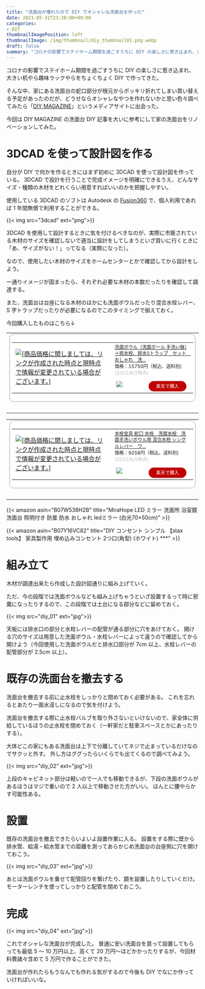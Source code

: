 ```yaml
---
title: "洗面台が壊れたので DIY でオシャレな洗面台を作った"
date: 2021-05-31T23:28:00+09:00
categories:
- DIY
thumbnailImagePosition: left
thumbnailImage: /img/thumbnail/diy_thumbnail01.png.webp
draft: false
summary: "コロナの影響でステイホーム期間を過ごすうちに DIY の楽しさに惹き込まれ、大きい机やら趣味ラックやらをちょくちょく DIY で作ってきた。"
---
```


コロナの影響でステイホーム期間を過ごすうちに DIY の楽しさに惹き込まれ、大きい机やら趣味ラックやらをちょくちょく DIY で作ってきた。

そんな中、家にある洗面台の蛇口部分が根元からポッキリ折れてしまい買い替える予定があったのだが、どうせならオシャレなやつを作れないかと思い色々調べてみたら「[DIY MAGAZINE](https://diy-magazine.jp/archives/6136)」というメディアサイトに出会った。

今回は DIY MAGAZINE の洗面台 DIY 記事を大いに参考にして家の洗面台をリノベーションしてみた。

# 3DCAD を使って設計図を作る

自分が DIY で何かを作るときにはまず初めに 3DCAD を使って設計図を作っている。
3DCAD で設計を行うことで完成イメージを明確にできるうえ、どんなサイズ・種類の木材をどれくらい用意すればいいのかを把握しやすい。

使用している 3DCAD のソフトは Autodesk の [Fusion360](https://www.autodesk.co.jp/products/fusion-360/overview?mktvar002=4263547|SEM|11655048452|115057817442|kwd-52461241111&Ad=FY22Q1_BAU_AutodeskFusion_V4&ef_id=Cj0KCQjwktKFBhCkARIsAJeDT0gqi-1FQBznJgSEe_HaDs8lLBLfdtPuXWmrHcCLzrZYA9xxMa-gW28aAqEMEALw_wcB:G:s&s_kwcid=AL!11172!3!480786216196!e!!g!!fusion360!11655048452!115057817442&mkwid=s|pcrid|480786216196|pkw|fusion360|pmt|e|pdv|c|slid||pgrid|115057817442|ptaid|kwd-52461241111|pid|&utm_medium=cpc&utm_source=google&utm_campaign=&utm_term=fusion360&utm_content=s|pcrid|480786216196|pkw|fusion360|pmt|e|pdv|c|slid||pgrid|115057817442|ptaid|kwd-52461241111|&gclid=Cj0KCQjwktKFBhCkARIsAJeDT0gqi-1FQBznJgSEe_HaDs8lLBLfdtPuXWmrHcCLzrZYA9xxMa-gW28aAqEMEALw_wcB&term=1-YEAR) で、個人利用であれば 1 年間無償で利用することができる。

{{< img src="3dcad" ext="png">}}

3DCAD を使用して設計するときに気を付けるべきなのが、実際に市販されている木材のサイズを確認しないで適当に設計をしてしまうといざ買いに行くときに「あ、サイズがない！」ってなる（実際になった）。

なので、使用したい木材のサイズをホームセンターとかで確認してから設計をしよう。

一通りイメージが固まったら、それぞれ必要な木材の本数だったりを確認して調達する。

また、洗面台は台座になる木材のほかにも洗面ボウルだったり混合水栓レバー、S 字トラップだったりが必要になるのでこのタイミングで揃えておく。

今回購入したものはこちら↓

<table border="0" cellpadding="0" cellspacing="0"><tr><td><div style="border:1px solid #95a5a6;border-radius:.75rem;background-color:#FFFFFF;margin:0px;padding:5px;text-align:center;overflow:hidden;"><table><tr><td style="width:240px"><a href="https://hb.afl.rakuten.co.jp/ichiba/20434c99.6b9ffc3f.20434c9a.7d4ca413/?pc=https%3A%2F%2Fitem.rakuten.co.jp%2Fobara-jyusetu%2Fkors-1058%2F&link_type=picttext&ut=eyJwYWdlIjoiaXRlbSIsInR5cGUiOiJwaWN0dGV4dCIsInNpemUiOiIyNDB4MjQwIiwibmFtIjoxLCJuYW1wIjoicmlnaHQiLCJjb20iOjEsImNvbXAiOiJkb3duIiwicHJpY2UiOjEsImJvciI6MSwiY29sIjoxLCJiYnRuIjoxLCJwcm9kIjowLCJhbXAiOmZhbHNlfQ%3D%3D" target="_blank" rel="nofollow sponsored noopener" style="word-wrap:break-word;"  ><img src="https://hbb.afl.rakuten.co.jp/hgb/20434c99.6b9ffc3f.20434c9a.7d4ca413/?me_id=1298942&item_id=10000530&pc=https%3A%2F%2Fthumbnail.image.rakuten.co.jp%2F%400_mall%2Fobara-jyusetu%2Fcabinet%2F03490488%2F03490518%2F03490838%2Fimgrc0068407840.jpg%3F_ex%3D240x240&s=240x240&t=picttext" border="0" style="margin:2px" alt="[商品価格に関しましては、リンクが作成された時点と現時点で情報が変更されている場合がございます。]" title="[商品価格に関しましては、リンクが作成された時点と現時点で情報が変更されている場合がございます。]"></a></td><td style="vertical-align:top;"><p style="font-size:12px;line-height:1.4em;text-align:left;margin:0px;padding:2px 6px;word-wrap:break-word"><a href="https://hb.afl.rakuten.co.jp/ichiba/20434c99.6b9ffc3f.20434c9a.7d4ca413/?pc=https%3A%2F%2Fitem.rakuten.co.jp%2Fobara-jyusetu%2Fkors-1058%2F&link_type=picttext&ut=eyJwYWdlIjoiaXRlbSIsInR5cGUiOiJwaWN0dGV4dCIsInNpemUiOiIyNDB4MjQwIiwibmFtIjoxLCJuYW1wIjoicmlnaHQiLCJjb20iOjEsImNvbXAiOiJkb3duIiwicHJpY2UiOjEsImJvciI6MSwiY29sIjoxLCJiYnRuIjoxLCJwcm9kIjowLCJhbXAiOmZhbHNlfQ%3D%3D" target="_blank" rel="nofollow sponsored noopener" style="word-wrap:break-word;"  >洗面ボウル（洗面ボール 手洗い鉢）＋排水栓、排水Sトラップ　セット　おしゃれ　洗...</a><br><span >価格：15750円（税込、送料別)</span> <span style="color:#BBB">(2021/6/1時点)</span></p><div style="margin:10px;"><a href="https://hb.afl.rakuten.co.jp/ichiba/20434c99.6b9ffc3f.20434c9a.7d4ca413/?pc=https%3A%2F%2Fitem.rakuten.co.jp%2Fobara-jyusetu%2Fkors-1058%2F&link_type=picttext&ut=eyJwYWdlIjoiaXRlbSIsInR5cGUiOiJwaWN0dGV4dCIsInNpemUiOiIyNDB4MjQwIiwibmFtIjoxLCJuYW1wIjoicmlnaHQiLCJjb20iOjEsImNvbXAiOiJkb3duIiwicHJpY2UiOjEsImJvciI6MSwiY29sIjoxLCJiYnRuIjoxLCJwcm9kIjowLCJhbXAiOmZhbHNlfQ%3D%3D" target="_blank" rel="nofollow sponsored noopener" style="word-wrap:break-word;"  ><img src="https://static.affiliate.rakuten.co.jp/makelink/rl.svg" style="float:left;max-height:27px;width:auto;margin-top:0"></a><a href="https://hb.afl.rakuten.co.jp/ichiba/20434c99.6b9ffc3f.20434c9a.7d4ca413/?pc=https%3A%2F%2Fitem.rakuten.co.jp%2Fobara-jyusetu%2Fkors-1058%2F%3Fscid%3Daf_pc_bbtn&link_type=picttext&ut=eyJwYWdlIjoiaXRlbSIsInR5cGUiOiJwaWN0dGV4dCIsInNpemUiOiIyNDB4MjQwIiwibmFtIjoxLCJuYW1wIjoicmlnaHQiLCJjb20iOjEsImNvbXAiOiJkb3duIiwicHJpY2UiOjEsImJvciI6MSwiY29sIjoxLCJiYnRuIjoxLCJwcm9kIjowLCJhbXAiOmZhbHNlfQ==" target="_blank" rel="nofollow sponsored noopener" style="word-wrap:break-word;"  ><div style="float:right;width:41%;height:27px;background-color:#bf0000;color:#fff!important;font-size:12px;font-weight:500;line-height:27px;margin-left:1px;padding: 0 12px;border-radius:16px;cursor:pointer;text-align:center;">楽天で購入</div></a></div></td></tr></table></div><br><p style="color:#000000;font-size:12px;line-height:1.4em;margin:5px;word-wrap:break-word"></p></td></tr></table>

<table border="0" cellpadding="0" cellspacing="0"><tr><td><div style="border:1px solid #95a5a6;border-radius:.75rem;background-color:#FFFFFF;margin:0px;padding:5px;text-align:center;overflow:hidden;"><table><tr><td style="width:240px"><a href="https://hb.afl.rakuten.co.jp/ichiba/20434c99.6b9ffc3f.20434c9a.7d4ca413/?pc=https%3A%2F%2Fitem.rakuten.co.jp%2Fobara-jyusetu%2Fkoj-b3%2F&link_type=picttext&ut=eyJwYWdlIjoiaXRlbSIsInR5cGUiOiJwaWN0dGV4dCIsInNpemUiOiIyNDB4MjQwIiwibmFtIjoxLCJuYW1wIjoicmlnaHQiLCJjb20iOjEsImNvbXAiOiJkb3duIiwicHJpY2UiOjEsImJvciI6MSwiY29sIjoxLCJiYnRuIjoxLCJwcm9kIjowLCJhbXAiOmZhbHNlfQ%3D%3D" target="_blank" rel="nofollow sponsored noopener" style="word-wrap:break-word;"  ><img src="https://hbb.afl.rakuten.co.jp/hgb/20434c99.6b9ffc3f.20434c9a.7d4ca413/?me_id=1298942&item_id=10000493&pc=https%3A%2F%2Fthumbnail.image.rakuten.co.jp%2F%400_mall%2Fobara-jyusetu%2Fcabinet%2F03502799%2Fimgrc0063731477.jpg%3F_ex%3D240x240&s=240x240&t=picttext" border="0" style="margin:2px" alt="[商品価格に関しましては、リンクが作成された時点と現時点で情報が変更されている場合がございます。]" title="[商品価格に関しましては、リンクが作成された時点と現時点で情報が変更されている場合がございます。]"></a></td><td style="vertical-align:top;"><p style="font-size:12px;line-height:1.4em;text-align:left;margin:0px;padding:2px 6px;word-wrap:break-word"><a href="https://hb.afl.rakuten.co.jp/ichiba/20434c99.6b9ffc3f.20434c9a.7d4ca413/?pc=https%3A%2F%2Fitem.rakuten.co.jp%2Fobara-jyusetu%2Fkoj-b3%2F&link_type=picttext&ut=eyJwYWdlIjoiaXRlbSIsInR5cGUiOiJwaWN0dGV4dCIsInNpemUiOiIyNDB4MjQwIiwibmFtIjoxLCJuYW1wIjoicmlnaHQiLCJjb20iOjEsImNvbXAiOiJkb3duIiwicHJpY2UiOjEsImJvciI6MSwiY29sIjoxLCJiYnRuIjoxLCJwcm9kIjowLCJhbXAiOmZhbHNlfQ%3D%3D" target="_blank" rel="nofollow sponsored noopener" style="word-wrap:break-word;"  >水栓金具 蛇口 水栓　洗面水栓　洗面手洗いボウル用 混合水栓 シングルレバー　ワ...</a><br><span >価格：9258円（税込、送料別)</span> <span style="color:#BBB">(2021/6/1時点)</span></p><div style="margin:10px;"><a href="https://hb.afl.rakuten.co.jp/ichiba/20434c99.6b9ffc3f.20434c9a.7d4ca413/?pc=https%3A%2F%2Fitem.rakuten.co.jp%2Fobara-jyusetu%2Fkoj-b3%2F&link_type=picttext&ut=eyJwYWdlIjoiaXRlbSIsInR5cGUiOiJwaWN0dGV4dCIsInNpemUiOiIyNDB4MjQwIiwibmFtIjoxLCJuYW1wIjoicmlnaHQiLCJjb20iOjEsImNvbXAiOiJkb3duIiwicHJpY2UiOjEsImJvciI6MSwiY29sIjoxLCJiYnRuIjoxLCJwcm9kIjowLCJhbXAiOmZhbHNlfQ%3D%3D" target="_blank" rel="nofollow sponsored noopener" style="word-wrap:break-word;"  ><img src="https://static.affiliate.rakuten.co.jp/makelink/rl.svg" style="float:left;max-height:27px;width:auto;margin-top:0"></a><a href="https://hb.afl.rakuten.co.jp/ichiba/20434c99.6b9ffc3f.20434c9a.7d4ca413/?pc=https%3A%2F%2Fitem.rakuten.co.jp%2Fobara-jyusetu%2Fkoj-b3%2F%3Fscid%3Daf_pc_bbtn&link_type=picttext&ut=eyJwYWdlIjoiaXRlbSIsInR5cGUiOiJwaWN0dGV4dCIsInNpemUiOiIyNDB4MjQwIiwibmFtIjoxLCJuYW1wIjoicmlnaHQiLCJjb20iOjEsImNvbXAiOiJkb3duIiwicHJpY2UiOjEsImJvciI6MSwiY29sIjoxLCJiYnRuIjoxLCJwcm9kIjowLCJhbXAiOmZhbHNlfQ==" target="_blank" rel="nofollow sponsored noopener" style="word-wrap:break-word;"  ><div style="float:right;width:41%;height:27px;background-color:#bf0000;color:#fff!important;font-size:12px;font-weight:500;line-height:27px;margin-left:1px;padding: 0 12px;border-radius:16px;cursor:pointer;text-align:center;">楽天で購入</div></a></div></td></tr></table></div><br><p style="color:#000000;font-size:12px;line-height:1.4em;margin:5px;word-wrap:break-word"></p></td></tr></table>

{{< amazon asin="B07W538H2B" title="MiraHope LED ミラー 洗面所 浴室鏡 洗面台 照明付き 防曇 防水 おしゃれ ledミラー (白光70×50cm)" >}}

{{< amazon asin="B07Y16VC82" title="DIY コンセント シンプル 【stax tools】 家具製作用 埋め込みコンセント 2つ口(角型) (ホワイト) ***" >}}

# 組み立て

木材が調達出来たら作成した設計図通りに組み上げていく。

ただ、今の段階では洗面ボウルなども組み上げちゃうといざ設置するって時に邪魔になったりするので、この段階では土台になる部分などに留めておく。

{{< img src="diy_01" ext="jpg">}}

天板には排水口の部分と水栓レバーの配管が通る部分に穴をあけておく。
開ける穴のサイズは用意した洗面ボウル・水栓レバーによって違うので確認してから開けよう（今回使用した洗面ボウルだと排水口部分が 7cm 以上、水栓レバーの配管部分が 2.5cm 以上）。

# 既存の洗面台を撤去する

洗面台を撤去する前に止水栓をしっかりと閉めておく必要がある。
これを忘れるとあたり一面水浸しになるので気を付けよう。

洗面台を撤去する際に止水栓バルブを取り外さないといけないので、家全体に供給しているほうの止水栓を閉めておく（一軒家だと駐車スペースとかにあったりする）。

大体どこの家にもある洗面台は上下で分離していてネジで止まっているだけなのでサクッと外す。
外し方はググったらいくらでも出てくるので調べてみよう。

{{< img src="diy_02" ext="jpg">}}

上段のキャビネット部分は軽いので一人でも移動できるが、下段の洗面ボウルがあるほうはマジで重いので 2 人以上で移動させた方がいい。
ほんとに腰やらかす可能性ある。

# 設置

既存の洗面台を撤去できたらいよいよ設置作業に入る。
設置をする際に壁から排水管、給湯・給水管までの距離を測ってあらかじめ洗面台の台座側に穴を開けておこう。

{{< img src="diy_03" ext="jpg">}}

あとは洗面ボウルを乗せて配管回りを繋げたり、鏡を設置したりしていくだけ。
モーターレンチを使ってしっかりと配管を閉めておこう。

# 完成

{{< img src="diy_04" ext="jpg">}}

これでオシャレな洗面台が完成した。
普通に安い洗面台を買って設置してもらっても最低 5 ～ 10 万円以上、高くて 20 万円～ほどかかったりするが、今回材料費諸々含めて 5 万円で作ることができた。

洗面台が作れたらもうなんでも作れる気がするので今後も DIY でなにか作っていければいいな。